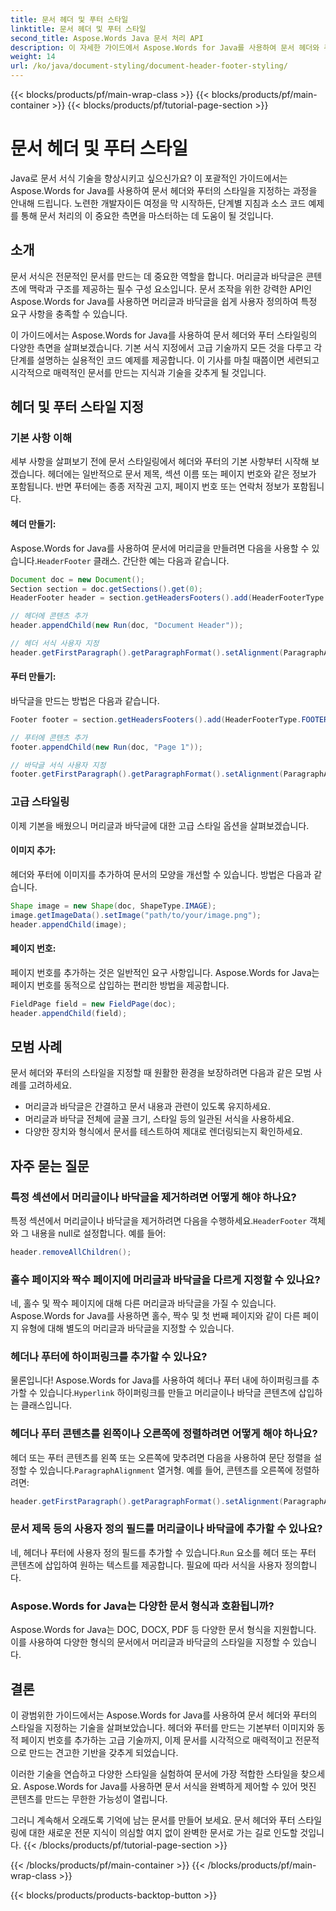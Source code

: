 ```yaml
---
title: 문서 헤더 및 푸터 스타일
linktitle: 문서 헤더 및 푸터 스타일
second_title: Aspose.Words Java 문서 처리 API
description: 이 자세한 가이드에서 Aspose.Words for Java를 사용하여 문서 헤더와 푸터를 스타일링하는 방법을 알아보세요. 단계별 지침과 소스 코드가 포함되어 있습니다.
weight: 14
url: /ko/java/document-styling/document-header-footer-styling/
---
```


{{< blocks/products/pf/main-wrap-class >}}
{{< blocks/products/pf/main-container >}}
{{< blocks/products/pf/tutorial-page-section >}}

# 문서 헤더 및 푸터 스타일

Java로 문서 서식 기술을 향상시키고 싶으신가요? 이 포괄적인 가이드에서는 Aspose.Words for Java를 사용하여 문서 헤더와 푸터의 스타일을 지정하는 과정을 안내해 드립니다. 노련한 개발자이든 여정을 막 시작하든, 단계별 지침과 소스 코드 예제를 통해 문서 처리의 이 중요한 측면을 마스터하는 데 도움이 될 것입니다.


## 소개

문서 서식은 전문적인 문서를 만드는 데 중요한 역할을 합니다. 머리글과 바닥글은 콘텐츠에 맥락과 구조를 제공하는 필수 구성 요소입니다. 문서 조작을 위한 강력한 API인 Aspose.Words for Java를 사용하면 머리글과 바닥글을 쉽게 사용자 정의하여 특정 요구 사항을 충족할 수 있습니다.

이 가이드에서는 Aspose.Words for Java를 사용하여 문서 헤더와 푸터 스타일링의 다양한 측면을 살펴보겠습니다. 기본 서식 지정에서 고급 기술까지 모든 것을 다루고 각 단계를 설명하는 실용적인 코드 예제를 제공합니다. 이 기사를 마칠 때쯤이면 세련되고 시각적으로 매력적인 문서를 만드는 지식과 기술을 갖추게 될 것입니다.

## 헤더 및 푸터 스타일 지정

### 기본 사항 이해

세부 사항을 살펴보기 전에 문서 스타일링에서 헤더와 푸터의 기본 사항부터 시작해 보겠습니다. 헤더에는 일반적으로 문서 제목, 섹션 이름 또는 페이지 번호와 같은 정보가 포함됩니다. 반면 푸터에는 종종 저작권 고지, 페이지 번호 또는 연락처 정보가 포함됩니다.

#### 헤더 만들기:

 Aspose.Words for Java를 사용하여 문서에 머리글을 만들려면 다음을 사용할 수 있습니다.`HeaderFooter` 클래스. 간단한 예는 다음과 같습니다.

```java
Document doc = new Document();
Section section = doc.getSections().get(0);
HeaderFooter header = section.getHeadersFooters().add(HeaderFooterType.HEADER_PRIMARY);

// 헤더에 콘텐츠 추가
header.appendChild(new Run(doc, "Document Header"));

// 헤더 서식 사용자 지정
header.getFirstParagraph().getParagraphFormat().setAlignment(ParagraphAlignment.CENTER);
```

#### 푸터 만들기:

바닥글을 만드는 방법은 다음과 같습니다.

```java
Footer footer = section.getHeadersFooters().add(HeaderFooterType.FOOTER_PRIMARY);

// 푸터에 콘텐츠 추가
footer.appendChild(new Run(doc, "Page 1"));

// 바닥글 서식 사용자 지정
footer.getFirstParagraph().getParagraphFormat().setAlignment(ParagraphAlignment.CENTER);
```

### 고급 스타일링

이제 기본을 배웠으니 머리글과 바닥글에 대한 고급 스타일 옵션을 살펴보겠습니다.

#### 이미지 추가:

헤더와 푸터에 이미지를 추가하여 문서의 모양을 개선할 수 있습니다. 방법은 다음과 같습니다.

```java
Shape image = new Shape(doc, ShapeType.IMAGE);
image.getImageData().setImage("path/to/your/image.png");
header.appendChild(image);
```

#### 페이지 번호:

페이지 번호를 추가하는 것은 일반적인 요구 사항입니다. Aspose.Words for Java는 페이지 번호를 동적으로 삽입하는 편리한 방법을 제공합니다.

```java
FieldPage field = new FieldPage(doc);
header.appendChild(field);
```

## 모범 사례

문서 헤더와 푸터의 스타일을 지정할 때 원활한 환경을 보장하려면 다음과 같은 모범 사례를 고려하세요.

- 머리글과 바닥글은 간결하고 문서 내용과 관련이 있도록 유지하세요.
- 머리글과 바닥글 전체에 글꼴 크기, 스타일 등의 일관된 서식을 사용하세요.
- 다양한 장치와 형식에서 문서를 테스트하여 제대로 렌더링되는지 확인하세요.

## 자주 묻는 질문

### 특정 섹션에서 머리글이나 바닥글을 제거하려면 어떻게 해야 하나요?

 특정 섹션에서 머리글이나 바닥글을 제거하려면 다음을 수행하세요.`HeaderFooter` 객체와 그 내용을 null로 설정합니다. 예를 들어:

```java
header.removeAllChildren();
```

### 홀수 페이지와 짝수 페이지에 머리글과 바닥글을 다르게 지정할 수 있나요?

네, 홀수 및 짝수 페이지에 대해 다른 머리글과 바닥글을 가질 수 있습니다. Aspose.Words for Java를 사용하면 홀수, 짝수 및 첫 번째 페이지와 같이 다른 페이지 유형에 대해 별도의 머리글과 바닥글을 지정할 수 있습니다.

### 헤더나 푸터에 하이퍼링크를 추가할 수 있나요?

 물론입니다! Aspose.Words for Java를 사용하여 헤더나 푸터 내에 하이퍼링크를 추가할 수 있습니다.`Hyperlink` 하이퍼링크를 만들고 머리글이나 바닥글 콘텐츠에 삽입하는 클래스입니다.

### 헤더나 푸터 콘텐츠를 왼쪽이나 오른쪽에 정렬하려면 어떻게 해야 하나요?

 헤더 또는 푸터 콘텐츠를 왼쪽 또는 오른쪽에 맞추려면 다음을 사용하여 문단 정렬을 설정할 수 있습니다.`ParagraphAlignment` 열거형. 예를 들어, 콘텐츠를 오른쪽에 정렬하려면:

```java
header.getFirstParagraph().getParagraphFormat().setAlignment(ParagraphAlignment.RIGHT);
```

### 문서 제목 등의 사용자 정의 필드를 머리글이나 바닥글에 추가할 수 있나요?

 네, 헤더나 푸터에 사용자 정의 필드를 추가할 수 있습니다.`Run` 요소를 헤더 또는 푸터 콘텐츠에 삽입하여 원하는 텍스트를 제공합니다. 필요에 따라 서식을 사용자 정의합니다.

### Aspose.Words for Java는 다양한 문서 형식과 호환됩니까?

Aspose.Words for Java는 DOC, DOCX, PDF 등 다양한 문서 형식을 지원합니다. 이를 사용하여 다양한 형식의 문서에서 머리글과 바닥글의 스타일을 지정할 수 있습니다.

## 결론

이 광범위한 가이드에서는 Aspose.Words for Java를 사용하여 문서 헤더와 푸터의 스타일을 지정하는 기술을 살펴보았습니다. 헤더와 푸터를 만드는 기본부터 이미지와 동적 페이지 번호를 추가하는 고급 기술까지, 이제 문서를 시각적으로 매력적이고 전문적으로 만드는 견고한 기반을 갖추게 되었습니다.

이러한 기술을 연습하고 다양한 스타일을 실험하여 문서에 가장 적합한 스타일을 찾으세요. Aspose.Words for Java를 사용하면 문서 서식을 완벽하게 제어할 수 있어 멋진 콘텐츠를 만드는 무한한 가능성이 열립니다.

그러니 계속해서 오래도록 기억에 남는 문서를 만들어 보세요. 문서 헤더와 푸터 스타일링에 대한 새로운 전문 지식이 의심할 여지 없이 완벽한 문서로 가는 길로 인도할 것입니다.
{{< /blocks/products/pf/tutorial-page-section >}}

{{< /blocks/products/pf/main-container >}}
{{< /blocks/products/pf/main-wrap-class >}}

{{< blocks/products/products-backtop-button >}}
